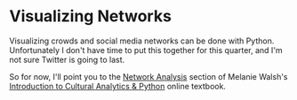 # Visualizing Networks

Visualizing crowds and social media networks can be done with Python. Unfortunately I don't have time to put this together for this quarter, and I'm not sure Twitter is going to last.

So for now, I'll point you to the [Network Analysis](https://melaniewalsh.github.io/Intro-Cultural-Analytics/06-Network-Analysis/00-Network-Analysis.html) section of Melanie Walsh's [Introduction to Cultural Analytics & Python](https://melaniewalsh.github.io/Intro-Cultural-Analytics) online textbook.

